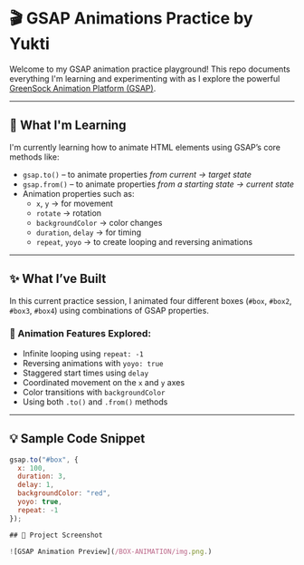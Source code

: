 # 🎬 GSAP Animations Practice by Yukti

Welcome to my GSAP animation practice playground! This repo documents everything I'm learning and experimenting with as I explore the powerful [GreenSock Animation Platform (GSAP)](https://gsap.com/gsap/).

---

## 📌 What I'm Learning

I'm currently learning how to animate HTML elements using GSAP’s core methods like:

- `gsap.to()` – to animate properties *from current → target state*
- `gsap.from()` – to animate properties *from a starting state → current state*
- Animation properties such as:
  - `x`, `y` → for movement
  - `rotate` → rotation
  - `backgroundColor` → color changes
  - `duration`, `delay` → for timing
  - `repeat`, `yoyo` → to create looping and reversing animations

---

## ✨ What I’ve Built

In this current practice session, I animated four different boxes (`#box`, `#box2`, `#box3`, `#box4`) using combinations of GSAP properties.

### 🔄 Animation Features Explored:
- Infinite looping using `repeat: -1`
- Reversing animations with `yoyo: true`
- Staggered start times using `delay`
- Coordinated movement on the `x` and `y` axes
- Color transitions with `backgroundColor`
- Using both `.to()` and `.from()` methods

---

## 💡 Sample Code Snippet
```js
gsap.to("#box", {
  x: 100,
  duration: 3,
  delay: 1,
  backgroundColor: "red",
  yoyo: true,
  repeat: -1
});

## 📸 Project Screenshot

![GSAP Animation Preview](/BOX-ANIMATION/img.png.)
